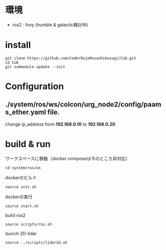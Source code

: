 # 環境
- ros2 : foxy (humble & galactic検討中)

# install
```
git clone https://github.com/CoderDojoMusashikosugi/Cub.git
cd Cub
git submodule update --init
```

# Configuration
## **./system/ros/ws/colcon/urg_node2/config/paams_ether.yaml** file.
change ip_address from **192.168.0.10** to **192.168.0.20**

# build & run

ワークスペースに移動（docker composeは今のところ非対応）
```
cd system/ros/ws
```

dockerのビルド
```
source init.sh
```

dockerの実行
```
source start.sh
```

build ros2
```
source scripts/ros.sh
```

launch 2D-lidar
```
source ../scripts/lidar2d.sh
```
